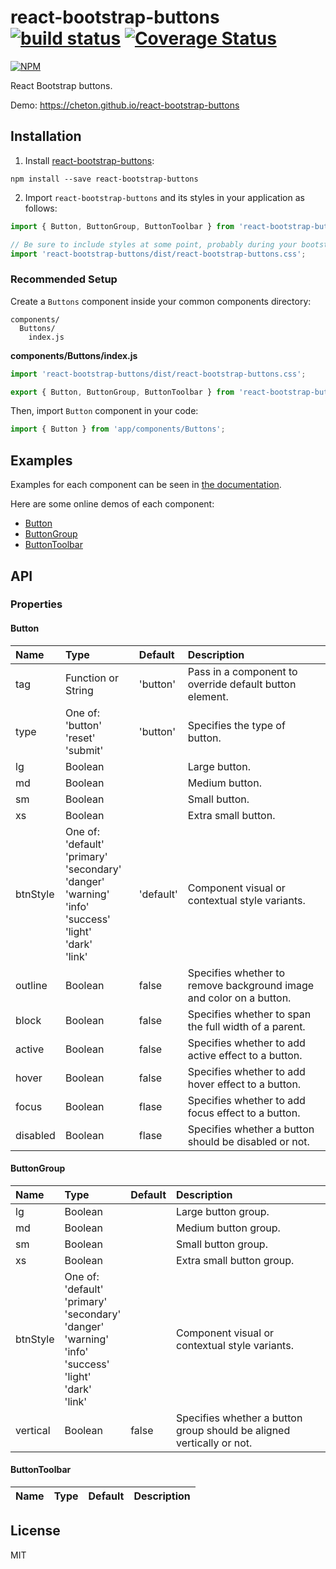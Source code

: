 # react-bootstrap-buttons [![build status](https://travis-ci.org/cheton/react-bootstrap-buttons.svg?branch=master)](https://travis-ci.org/cheton/react-bootstrap-buttons) [![Coverage Status](https://coveralls.io/repos/github/cheton/react-bootstrap-buttons/badge.svg?branch=master)](https://coveralls.io/github/cheton/react-bootstrap-buttons?branch=master)

[![NPM](https://nodei.co/npm/react-bootstrap-buttons.png?downloads=true&stars=true)](https://nodei.co/npm/react-bootstrap-buttons/)

React Bootstrap buttons.

Demo: https://cheton.github.io/react-bootstrap-buttons

## Installation

1. Install [react-bootstrap-buttons](https://github.com/cheton/react-bootstrap-buttons):

  ```
  npm install --save react-bootstrap-buttons
  ```

2. Import `react-bootstrap-buttons` and its styles in your application as follows:

  ```js
  import { Button, ButtonGroup, ButtonToolbar } from 'react-bootstrap-buttons';

  // Be sure to include styles at some point, probably during your bootstraping
  import 'react-bootstrap-buttons/dist/react-bootstrap-buttons.css';
  ```

### Recommended Setup

Create a `Buttons` component inside your common components directory:
```
components/
  Buttons/
    index.js
```

**components/Buttons/index.js**
```js
import 'react-bootstrap-buttons/dist/react-bootstrap-buttons.css';

export { Button, ButtonGroup, ButtonToolbar } from 'react-bootstrap-buttons';
```

Then, import `Button` component in your code:
```js
import { Button } from 'app/components/Buttons';
```

## Examples

Examples for each component can be seen in [the documentation](examples).

Here are some online demos of each component:
* [Button](https://cheton.github.io/react-bootstrap-buttons/#button)
* [ButtonGroup](https://cheton.github.io/react-bootstrap-buttons/#buttongroup)
* [ButtonToolbar](https://cheton.github.io/react-bootstrap-buttons/#buttontoolbar)

## API

### Properties

#### Button

Name | Type | Default | Description 
:--- | :--- | :------ | :----------
tag | Function or String | 'button' | Pass in a component to override default button element.
type | One of:<br/>'button'<br/>'reset'<br/>'submit' | 'button' | Specifies the type of button.
lg | Boolean | | Large button.
md | Boolean | | Medium button.
sm | Boolean | | Small button.
xs | Boolean | | Extra small button.
btnStyle | One of:<br/>'default'<br/>'primary'<br/>'secondary'<br/>'danger'<br/>'warning'<br/>'info'<br/>'success'<br/>'light'<br/>'dark'<br/>'link'<br/> | 'default' | Component visual or contextual style variants.
outline | Boolean | false | Specifies whether to remove background image and color on a button.
block | Boolean | false | Specifies whether to span the full width of a parent.
active | Boolean | false | Specifies whether to add active effect to a button.
hover | Boolean | false | Specifies whether to add hover effect to a button.
focus | Boolean | flase | Specifies whether to add focus effect to a button.
disabled | Boolean | flase | Specifies whether a button should be disabled or not.

#### ButtonGroup

Name | Type | Default | Description 
:--- | :--- | :------ | :----------
lg | Boolean | | Large button group.
md | Boolean | | Medium button group.
sm | Boolean | | Small button group.
xs | Boolean | | Extra small button group.
btnStyle | One of:<br/>'default'<br/>'primary'<br/>'secondary'<br/>'danger'<br/>'warning'<br/>'info'<br/>'success'<br/>'light'<br/>'dark'<br/>'link'<br/> | | Component visual or contextual style variants.
vertical | Boolean | false | Specifies whether a button group should be aligned vertically or not.

#### ButtonToolbar

Name | Type | Default | Description 
:--- | :--- | :------ | :----------

## License

MIT
